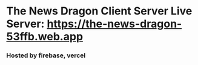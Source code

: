 # The News Dragon Client Server Live Server: https://the-news-dragon-53ffb.web.app 
### Hosted by firebase, vercel